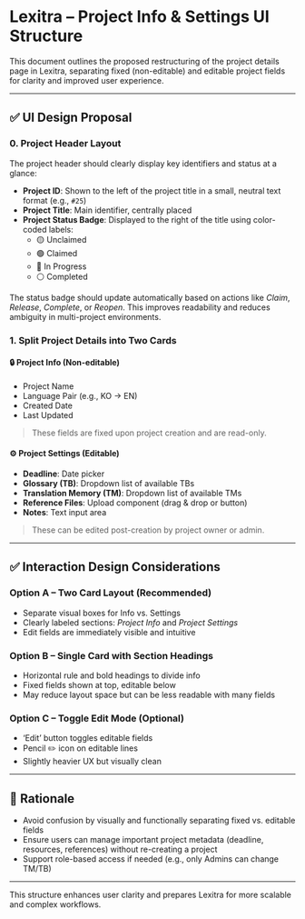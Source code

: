 # Lexitra – Project Info & Settings UI Structure

This document outlines the proposed restructuring of the project details page in Lexitra, separating fixed (non-editable) and editable project fields for clarity and improved user experience.

---

## ✅ UI Design Proposal

### 0. Project Header Layout

The project header should clearly display key identifiers and status at a glance:

- **Project ID**: Shown to the left of the project title in a small, neutral text format (e.g., `#25`)
- **Project Title**: Main identifier, centrally placed
- **Project Status Badge**: Displayed to the right of the title using color-coded labels:
  - 🟡 Unclaimed
  - 🟢 Claimed
  - 🔵 In Progress
  - ⚪ Completed

The status badge should update automatically based on actions like *Claim*, *Release*, *Complete*, or *Reopen*. This improves readability and reduces ambiguity in multi-project environments.

### 1. Split Project Details into Two Cards

#### 🔒 **Project Info** (Non-editable)

* Project Name
* Language Pair (e.g., KO → EN)
* Created Date
* Last Updated

> These fields are fixed upon project creation and are read-only.

#### ⚙️ **Project Settings** (Editable)

* **Deadline**: Date picker
* **Glossary (TB)**: Dropdown list of available TBs
* **Translation Memory (TM)**: Dropdown list of available TMs
* **Reference Files**: Upload component (drag & drop or button)
* **Notes**: Text input area

> These can be edited post-creation by project owner or admin.

---

## ✅ Interaction Design Considerations

### Option A – Two Card Layout (Recommended)

* Separate visual boxes for Info vs. Settings
* Clearly labeled sections: *Project Info* and *Project Settings*
* Edit fields are immediately visible and intuitive

### Option B – Single Card with Section Headings

* Horizontal rule and bold headings to divide info
* Fixed fields shown at top, editable below
* May reduce layout space but can be less readable with many fields

### Option C – Toggle Edit Mode (Optional)

* ‘Edit’ button toggles editable fields
* Pencil ✏️ icon on editable lines
* Slightly heavier UX but visually clean

---

## 🧠 Rationale

* Avoid confusion by visually and functionally separating fixed vs. editable fields
* Ensure users can manage important project metadata (deadline, resources, references) without re-creating a project
* Support role-based access if needed (e.g., only Admins can change TM/TB)

---

This structure enhances user clarity and prepares Lexitra for more scalable and complex workflows.
